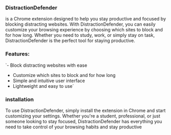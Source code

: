 ### DistractionDefender
is a Chrome extension designed to help you stay productive and focused by blocking distracting websites. With DistractionDefender, you can easily customize your browsing experience by choosing which sites to block and for how long. Whether you need to study, work, or simply stay on task, DistractionDefender is the perfect tool for staying productive.

### Features:

`- Block distracting websites with ease
- Customize which sites to block and for how long
- Simple and intuitive user interface
- Lightweight and easy to use`
### installation
To use DistractionDefender, simply install the extension in Chrome and start customizing your settings.
Whether you're a student, professional, or just someone looking to stay focused, DistractionDefender has everything you need to take control of your browsing habits and stay productive

